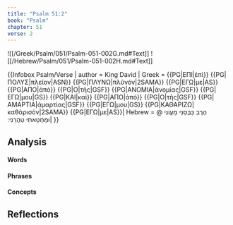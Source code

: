 ```yaml
---
title: "Psalm 51:2"
book: "Psalm"
chapter: 51
verse: 2
---
```

![[/Greek/Psalm/051/Psalm-051-002G.md#Text]]
![[/Hebrew/Psalm/051/Psalm-051-002H.md#Text]]

{{Infobox Psalm/Verse |
  author = King David |
  Greek = {{PG|ΕΠΙ|ἐπὶ}} {{PG|ΠΟΛΥΣ|πλεῖον|ASN}} {{PG|ΠΛΥΝΩ|πλῦνόν|2SAMA}} {{PG|ΕΓΩ|με|AS}} {{PG|ΑΠΟ|ἀπὸ}} {{PG|Ο|τῆς|GSF}} {{PG|ΑΝΟΜΙΑ|ἀνομίας|GSF}} {{PG|ΕΓΩ|μου|GS}} {{PG|ΚΑΙ|καὶ}} {{PG|ΑΠΟ|ἀπὸ}} {{PG|Ο|τῆς|GSF}} {{PG|ΑΜΑΡΤΙΑ|ἁμαρτίας|GSF}} {{PG|ΕΓΩ|μου|GS}} {{PG|ΚΑΘΑΡΙΖΩ|καθάρισόν|2SAMA}} {{PG|ΕΓΩ|με|AS}}|
  Hebrew = @
הֶרֶב
כַּבְּסֵנִי
מֵעֲוֹנִי
וּמֵחַטָּאתִי
טַהֲרֵנִי
׃|
}}

## Analysis

#### Words

#### Phrases

#### Concepts

## Reflections
